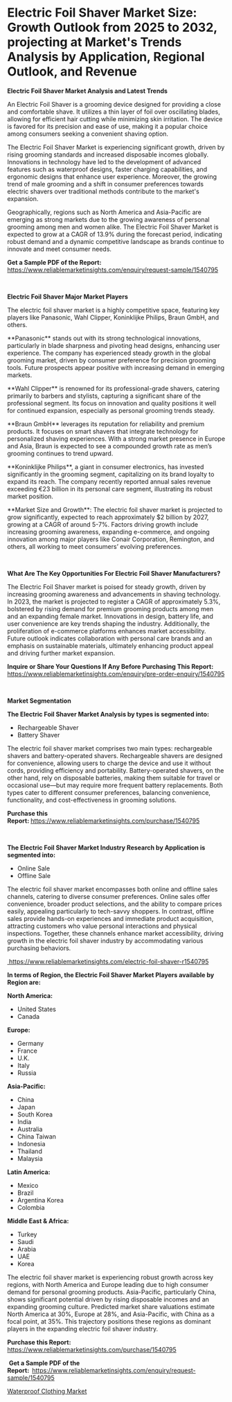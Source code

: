 <p><h1>Electric Foil Shaver Market Size: Growth Outlook from 2025 to 2032, projecting at Market's Trends Analysis by Application, Regional Outlook, and Revenue</h1></p><p><strong>Electric Foil Shaver Market Analysis and Latest Trends</strong></p>
<p><p>An Electric Foil Shaver is a grooming device designed for providing a close and comfortable shave. It utilizes a thin layer of foil over oscillating blades, allowing for efficient hair cutting while minimizing skin irritation. The device is favored for its precision and ease of use, making it a popular choice among consumers seeking a convenient shaving option.</p><p>The Electric Foil Shaver Market is experiencing significant growth, driven by rising grooming standards and increased disposable incomes globally. Innovations in technology have led to the development of advanced features such as waterproof designs, faster charging capabilities, and ergonomic designs that enhance user experience. Moreover, the growing trend of male grooming and a shift in consumer preferences towards electric shavers over traditional methods contribute to the market's expansion. </p><p>Geographically, regions such as North America and Asia-Pacific are emerging as strong markets due to the growing awareness of personal grooming among men and women alike. The Electric Foil Shaver Market is expected to grow at a CAGR of 13.9% during the forecast period, indicating robust demand and a dynamic competitive landscape as brands continue to innovate and meet consumer needs.</p></p>
<p><strong>Get a Sample PDF of the Report:&nbsp;</strong> <a href="https://www.reliablemarketinsights.com/enquiry/request-sample/1540795?utm_campaign=2311&utm_medium=2&utm_source=Github&utm_content=ia&utm_term=08022025&utm_id=electric-foil-shaver">https://www.reliablemarketinsights.com/enquiry/request-sample/1540795</a></p>
<p>&nbsp;</p>
<p><strong>Electric Foil Shaver Major Market Players</strong></p>
<p><p>The electric foil shaver market is a highly competitive space, featuring key players like Panasonic, Wahl Clipper, Koninklijke Philips, Braun GmbH, and others. </p><p>**Panasonic** stands out with its strong technological innovations, particularly in blade sharpness and pivoting head designs, enhancing user experience. The company has experienced steady growth in the global grooming market, driven by consumer preference for precision grooming tools. Future prospects appear positive with increasing demand in emerging markets.</p><p>**Wahl Clipper** is renowned for its professional-grade shavers, catering primarily to barbers and stylists, capturing a significant share of the professional segment. Its focus on innovation and quality positions it well for continued expansion, especially as personal grooming trends steady.</p><p>**Braun GmbH** leverages its reputation for reliability and premium products. It focuses on smart shavers that integrate technology for personalized shaving experiences. With a strong market presence in Europe and Asia, Braun is expected to see a compounded growth rate as men’s grooming continues to trend upward.</p><p>**Koninklijke Philips**, a giant in consumer electronics, has invested significantly in the grooming segment, capitalizing on its brand loyalty to expand its reach. The company recently reported annual sales revenue exceeding €23 billion in its personal care segment, illustrating its robust market position.</p><p>**Market Size and Growth**: The electric foil shaver market is projected to grow significantly, expected to reach approximately $2 billion by 2027, growing at a CAGR of around 5-7%. Factors driving growth include increasing grooming awareness, expanding e-commerce, and ongoing innovation among major players like Conair Corporation, Remington, and others, all working to meet consumers’ evolving preferences.</p></p>
<p>&nbsp;</p>
<p><strong>What Are The Key Opportunities For Electric Foil Shaver Manufacturers?</strong></p>
<p><p>The Electric Foil Shaver market is poised for steady growth, driven by increasing grooming awareness and advancements in shaving technology. In 2023, the market is projected to register a CAGR of approximately 5.3%, bolstered by rising demand for premium grooming products among men and an expanding female market. Innovations in design, battery life, and user convenience are key trends shaping the industry. Additionally, the proliferation of e-commerce platforms enhances market accessibility. Future outlook indicates collaboration with personal care brands and an emphasis on sustainable materials, ultimately enhancing product appeal and driving further market expansion.</p></p>
<p><strong>Inquire or Share Your Questions If Any Before Purchasing This Report:</strong> <a href="https://www.reliablemarketinsights.com/enquiry/pre-order-enquiry/1540795?utm_campaign=2311&utm_medium=2&utm_source=Github&utm_content=ia&utm_term=08022025&utm_id=electric-foil-shaver">https://www.reliablemarketinsights.com/enquiry/pre-order-enquiry/1540795</a></p>
<p>&nbsp;</p>
<p><strong>Market Segmentation</strong></p>
<p><strong>The Electric Foil Shaver Market Analysis by types is segmented into:</strong></p>
<p><ul><li>Rechargeable Shaver</li><li>Battery Shaver</li></ul></p>
<p><p>The electric foil shaver market comprises two main types: rechargeable shavers and battery-operated shavers. Rechargeable shavers are designed for convenience, allowing users to charge the device and use it without cords, providing efficiency and portability. Battery-operated shavers, on the other hand, rely on disposable batteries, making them suitable for travel or occasional use—but may require more frequent battery replacements. Both types cater to different consumer preferences, balancing convenience, functionality, and cost-effectiveness in grooming solutions.</p></p>
<p><strong>Purchase this Report:&nbsp;</strong><a href="https://www.reliablemarketinsights.com/purchase/1540795?utm_campaign=2311&utm_medium=2&utm_source=Github&utm_content=ia&utm_term=08022025&utm_id=electric-foil-shaver">https://www.reliablemarketinsights.com/purchase/1540795</a></p>
<p>&nbsp;</p>
<p><strong>The Electric Foil Shaver Market Industry Research by Application is segmented into:</strong></p>
<p><ul><li>Online Sale</li><li>Offline Sale</li></ul></p>
<p><p>The electric foil shaver market encompasses both online and offline sales channels, catering to diverse consumer preferences. Online sales offer convenience, broader product selections, and the ability to compare prices easily, appealing particularly to tech-savvy shoppers. In contrast, offline sales provide hands-on experiences and immediate product acquisition, attracting customers who value personal interactions and physical inspections. Together, these channels enhance market accessibility, driving growth in the electric foil shaver industry by accommodating various purchasing behaviors.</p></p>
<p><a href="https://www.reliablemarketinsights.com/electric-foil-shaver-r1540795?utm_campaign=2311&utm_medium=2&utm_source=Github&utm_content=ia&utm_term=08022025&utm_id=electric-foil-shaver">&nbsp;https://www.reliablemarketinsights.com/electric-foil-shaver-r1540795</a></p>
<p><strong>In terms of Region, the Electric Foil Shaver Market Players available by Region are:</strong></p>
<p>
    <p> <strong> North America: </strong>
        <ul>
            <li>United States</li>
            <li>Canada</li>
        </ul>
        </p> 
    <p> <strong> Europe: </strong>
        <ul>
            <li>Germany</li>
            <li>France</li>
            <li>U.K.</li>
            <li>Italy</li>
            <li>Russia</li>
        </ul>
        </p> 
    <p> <strong> Asia-Pacific: </strong>
        <ul>
            <li>China</li>
            <li>Japan</li>
            <li>South Korea</li>
            <li>India</li>
            <li>Australia</li>
            <li>China Taiwan</li>
            <li>Indonesia</li>
            <li>Thailand</li>
            <li>Malaysia</li>
        </ul>
        </p> 
    <p> <strong> Latin America: </strong>
        <ul>
            <li>Mexico</li>
            <li>Brazil</li>
            <li>Argentina Korea</li>
            <li>Colombia</li>
        </ul>
        </p> 
    <p> <strong> Middle East & Africa: </strong>
        <ul>
            <li>Turkey</li>
            <li>Saudi</li>
            <li>Arabia</li>
            <li>UAE</li>
            <li>Korea</li>
        </ul>
    </p>
    </p>
<p><p>The electric foil shaver market is experiencing robust growth across key regions, with North America and Europe leading due to high consumer demand for personal grooming products. Asia-Pacific, particularly China, shows significant potential driven by rising disposable incomes and an expanding grooming culture. Predicted market share valuations estimate North America at 30%, Europe at 28%, and Asia-Pacific, with China as a focal point, at 35%. This trajectory positions these regions as dominant players in the expanding electric foil shaver industry.</p></p>
<p><strong>Purchase this Report: </strong><a href="https://www.reliablemarketinsights.com/purchase/1540795?utm_campaign=2311&utm_medium=2&utm_source=Github&utm_content=ia&utm_term=08022025&utm_id=electric-foil-shaver">https://www.reliablemarketinsights.com/purchase/1540795</a></p>
<p>&nbsp;<strong>Get a Sample PDF of the Report:&nbsp;&nbsp;</strong><a href="https://www.reliablemarketinsights.com/enquiry/request-sample/1540795?utm_campaign=2311&utm_medium=2&utm_source=Github&utm_content=ia&utm_term=08022025&utm_id=electric-foil-shaver">https://www.reliablemarketinsights.com/enquiry/request-sample/1540795</a></p>
<p><strong></strong></p>
<p><p><a href="https://github.com/krinerstormy331/Market-Research-Report-List-1/blob/main/waterproof-clothing-market.md?utm_campaign=2311&utm_medium=2&utm_source=Github&utm_content=ia&utm_term=08022025&utm_id=electric-foil-shaver">Waterproof Clothing Market</a></p></p>